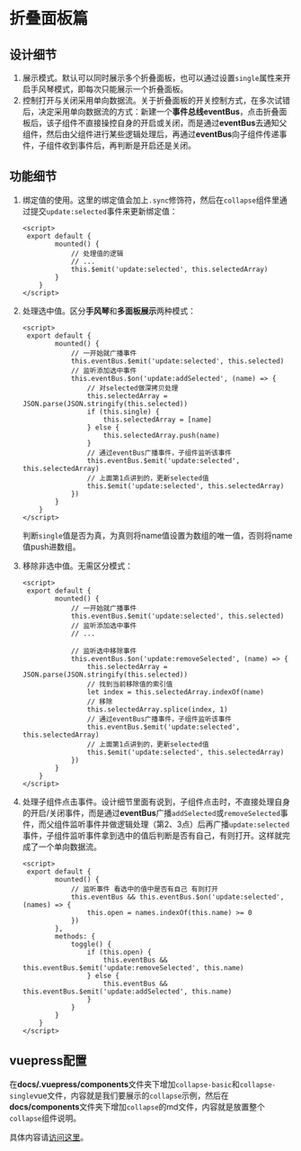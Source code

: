 # 折叠面板篇

## 设计细节

1. 展示模式。默认可以同时展示多个折叠面板，也可以通过设置`single`属性来开启手风琴模式，即每次只能展示一个折叠面板。
2. 控制打开与关闭采用单向数据流。关于折叠面板的开关控制方式，在多次试错后，决定采用单向数据流的方式：新建一个**事件总线eventBus**，点击折叠面板后，该子组件不直接操控自身的开启或关闭，而是通过**eventBus**去通知父组件，然后由父组件进行某些逻辑处理后，再通过**eventBus**向子组件传递事件，子组件收到事件后，再判断是开启还是关闭。

## 功能细节

1. 绑定值的使用。这里的绑定值会加上`.sync`修饰符，然后在`collapse`组件里通过提交`update:selected`事件来更新绑定值：

   ```vue
   <script>
   	export default {
           mounted() {
               // 处理值的逻辑
               // ...
               this.$emit('update:selected', this.selectedArray)
           }
       }
   </script>
   ```

2. 处理选中值。区分**手风琴**和**多面板展示**两种模式：

   ```vue
   <script>
   	export default {
           mounted() {
               // 一开始就广播事件
               this.eventBus.$emit('update:selected', this.selected)
               // 监听添加选中事件
               this.eventBus.$on('update:addSelected', (name) => {
                   // 对selected做深拷贝处理
                   this.selectedArray = JSON.parse(JSON.stringify(this.selected))
                   if (this.single) {
                       this.selectedArray = [name]
                   } else {
                       this.selectedArray.push(name)
                   }
                   // 通过eventBus广播事件，子组件监听该事件
                   this.eventBus.$emit('update:selected', this.selectedArray)
                   // 上面第1点讲到的，更新selected值
                   this.$emit('update:selected', this.selectedArray)
               })
           }
       }
   </script>
   ```

   判断`single`值是否为真，为真则将name值设置为数组的唯一值，否则将name值push进数组。

3. 移除非选中值。无需区分模式：

   ```vue
   <script>
   	export default {
           mounted() {
               // 一开始就广播事件
               this.eventBus.$emit('update:selected', this.selected)
               // 监听添加选中事件
               // ...
               
               // 监听选中移除事件
               this.eventBus.$on('update:removeSelected', (name) => {
                   this.selectedArray = JSON.parse(JSON.stringify(this.selected))
                   // 找到当前移除值的索引值
                   let index = this.selectedArray.indexOf(name)
                   // 移除
                   this.selectedArray.splice(index, 1)
                   // 通过eventBus广播事件，子组件监听该事件
                   this.eventBus.$emit('update:selected', this.selectedArray)
                   // 上面第1点讲到的，更新selected值
                   this.$emit('update:selected', this.selectedArray)
               })
           }
       }
   </script>
   ```

4. 处理子组件点击事件。设计细节里面有说到，子组件点击时，不直接处理自身的开启/关闭事件，而是通过**eventBus**广播`addSelected`或`removeSelected`事件，而父组件监听事件并做逻辑处理（第2、3点）后再广播`update:selected`事件，子组件监听事件拿到选中的值后判断是否有自己，有则打开。这样就完成了一个单向数据流。

   ```vue
   <script>
   	export default {
           mounted() {
               // 监听事件 看选中的值中是否有自己 有则打开
               this.eventBus && this.eventBus.$on('update:selected', (names) => {
                   this.open = names.indexOf(this.name) >= 0
               })
           },
           methods: {
               toggle() {
                   if (this.open) {
                       this.eventBus && this.eventBus.$emit('update:removeSelected', this.name)
                   } else {
                       this.eventBus && this.eventBus.$emit('update:addSelected', this.name)
                   }
               }
           }
       }
   </script>
   ```

## vuepress配置

在**docs/.vuepress/components**文件夹下增加`collapse-basic`和`collapse-single`vue文件，内容就是我们要展示的`collapse`示例，然后在**docs/components**文件夹下增加`collapse`的md文件，内容就是放置整个`collapse`组件说明。

具体内容请[访问这里](https://ysom.github.io/yvue-ui/components/collapse.html)。

